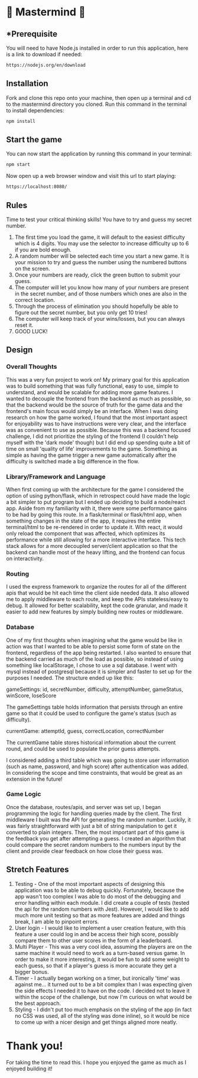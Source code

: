 # 🧠 Mastermind 🧠

## *Prerequisite

You will need to have Node.js installed in order to run this application, here is a link to download if needed:

```bash
https://nodejs.org/en/download
```
## Installation
Fork and clone this repo onto your machine, then open up a terminal and cd to the mastermind directory you cloned. Run this command in the terminal to install dependencies:
```bash
npm install
```
## Start the game

You can now start the application by running this command in your terminal:

```bash
npm start
```
Now open up a web browser window and visit this url to start playing:
```bash
https://localhost:8080/
```
## Rules 
Time to test your critical thinking skills! You have to try and guess my secret number. 

1. The first time you load the game, it will default to the easiest difficulty which is 4 digits. You may use the selector to increase difficulty up to 6 if you are bold enough.
2. A random number will be selected each time you start a new game. It is your mission to try and guess the number using the numbered buttons on the screen.
3. Once your numbers are ready, click the green button to submit your guess.
4. The computer will let you know how many of your numbers are present in the secret number, and of those numbers which ones are also in the correct location.
5. Through the process of elimination you should hopefully be able to figure out the secret number, but you only get 10 tries!
6. The computer will keep track of your wins/losses, but you can always reset it.
7. GOOD LUCK!

## Design

### Overall Thoughts
This was a very fun project to work on! My primary goal for this application was to build something that was fully functional, easy to use, simple to understand, and would be scalable for adding more game features. I wanted to decouple the frontend from the backend as much as possible, so that the backend would be the source of truth for the game data and the frontend's main focus would simply be an interface. When I was doing research on how the game worked, I found that the most important aspect for enjoyability was to have instructions were very clear, and the interface was as convenient to use as possible. Because this was a backend focused challenge, I did not prioritize the styling of the frontend (I couldn't help myself with the 'dark mode' though) but I did end up spending quite a bit of time on small 'quality of life' improvements to the game. Something as simple as having the game trigger a new game automatically after the difficulty is switched made a big difference in the flow. 

### Library/Framework and Language
When first coming up with the architecture for the game I considered the option of using python/flask, which in retrospect could have made the logic a bit simpler to put program but I ended up deciding to build a node/react app. Aside from my familiarity with it, there were some performance gains to be had by going this route. In a flask/terminal or flask/html app, when something changes in the state of the app, it requires the entire terminal/html to be re-rendered in order to update it. With react, it would only reload the component that was affected, which optimizes its performance while still allowing for a more interactive interface. This tech stack allows for a more decoupled server/client application so that the backend can handle most of the heavy lifting, and the frontend can focus on interactivity.

### Routing
I used the express framework to organize the routes for all of the different apis that would be hit each time the client side needed data. It also allowed me to apply middleware to each route, and keep the APIs stateless/easy to debug. It allowed for better scalability, kept the code granular, and made it easier to add new features by simply building new routes or middleware. 

### Database
One of my first thoughts when imagining what the game would be like in action was that I wanted to be able to persist some form of state on the frontend, regardless of the app being restarted. I also wanted to ensure that the backend carried as much of the load as possible, so instead of using something like localStorage, I chose to use a sql database. I went with mysql instead of postgresql because it is simpler and faster to set up for the purposes I needed. The structure ended up like this:

gameSettings:
  id,
  secretNumber,
  difficulty,
  attemptNumber,
  gameStatus, 
  winScore,
  loseScore

The gameSettings table holds information that persists through an entire game so that it could be used to configure the game's status (such as difficulty).


  currentGame:
    attemptId,
    guess,
    correctLocation,
    correctNumber

The currentGame table stores historical information about the current round, and could be used to populate the prior guess attempts.

I considered adding a third table which was going to store user information (such as name, password, and high score) after authentication was added. In considering the scope and time constraints, that would be great as an extension in the future!

### Game Logic
Once the database, routes/apis, and server was set up, I began programming the logic for handling queries made by the client. The first middleware I built was the API for generating the random number. Luckily, it was fairly straightforward with just a bit of string manipulation to get it converted to plain integers. Then, the most important part of this game is the feedback you get after attempting a guess. I created an algorithm that could compare the secret random numbers to the numbers input by the client and provide clear feedback on how close their guess was. 

## Stretch Features
1. Testing - One of the most important aspects of designing this application was to be able to debug quickly. Fortunately, because the app wasn't too complex I was able to do most of the debugging and error handling within each module. I did create a couple of tests (tested the api for the random numbers with Jest). However, I would like to add much more unit testing so that as more features are added and things break, I am able to pinpoint errors.
2. User login - I would like to implement a user creation feature, with this feature a user could log in and be access their high score, possibly compare them to other user scores in the form of a leaderboard.
3. Multi Player - This was a very cool idea, assuming the players are on the same machine it would need to work as a turn-based versus game. In order to make it more interesting, it would be fun to add some weight to each guess, so that if a player's guess is more accurate they get a bigger bonus.
4. Timer - I actually began working on a timer, but ironically 'time' was against me... it turned out to be a bit complex than I was expecting given the side effects I needed it to have on the code. I decided not to leave it within the scope of the challenge, but now I'm curious on what would be the best approach.
5. Styling - I didn't put too much emphasis on the styling of the app (in fact no CSS was used, all of the styling was done inline), so it would be nice to come up with a nicer design and get things aligned more neatly.

# Thank you!
For taking the time to read this. I hope you enjoyed the game as much as I enjoyed building it!